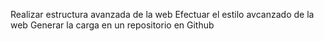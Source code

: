 Realizar estructura avanzada de la web
Efectuar el estilo avcanzado de la web
Generar la carga en un repositorio en Github

